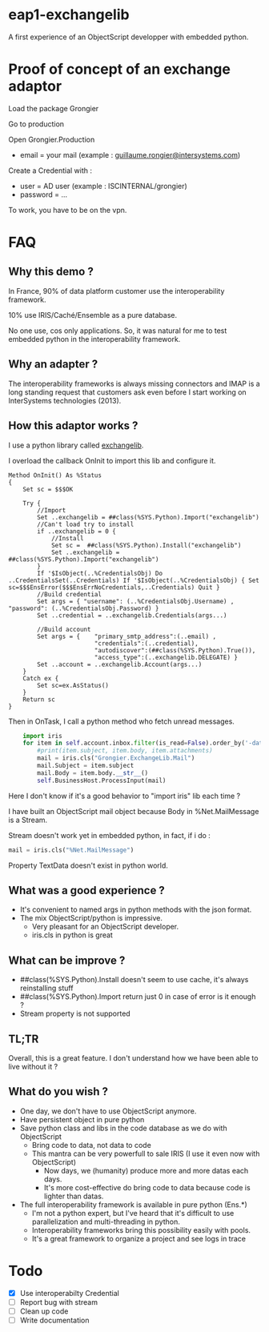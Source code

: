 # eap1-exchangelib

A first experience of an ObjectScript developper with embedded python.

# Proof of concept of an exchange adaptor

Load the package Grongier

Go to production

Open Grongier.Production

- email = your mail (example : guillaume.rongier@intersystems.com)

Create a Credential with :
- user = AD user (example : ISCINTERNAL/grongier)
- password = ...

To work, you have to be on the vpn.

# FAQ

## Why this demo ?

In France, 90% of data platform customer use the interoperability framework.

10% use IRIS/Caché/Ensemble as a pure database.

No one use, cos only applications. So, it was natural for me to test embedded python in the interoperability framework.

## Why an adapter ?

The interoperability frameworks is always missing connectors and IMAP is a long standing request that customers ask even before I start working on InterSystems technologies (2013).

## How this adaptor works ?

I use a python library called [exchangelib](https://github.com/ecederstrand/exchangelib).

I overload the callback OnInit to import this lib and configure it.

```objectscript
Method OnInit() As %Status
{
    Set sc = $$$OK

    Try {
        //Import
        Set ..exchangelib = ##class(%SYS.Python).Import("exchangelib")
        //Can't load try to install
        if ..exchangelib = 0 {
            //Install
            Set sc =  ##class(%SYS.Python).Install("exchangelib")
            Set ..exchangelib = ##class(%SYS.Python).Import("exchangelib")
        }
        If '$IsObject(..%CredentialsObj) Do ..CredentialsSet(..Credentials) If '$IsObject(..%CredentialsObj) { Set sc=$$$EnsError($$$EnsErrNoCredentials,..Credentials) Quit }
        //Build credential
        Set args = { "username": (..%CredentialsObj.Username) , "password": (..%CredentialsObj.Password) }
        Set ..credential = ..exchangelib.Credentials(args...)

        //Build account
        Set args = {    "primary_smtp_address":(..email) , 
                        "credentials":(..credential), 
                        "autodiscover":(##class(%SYS.Python).True()), 
                        "access_type":(..exchangelib.DELEGATE) }
        Set ..account = ..exchangelib.Account(args...)
    }
    Catch ex {
        Set sc=ex.AsStatus()
    }
    Return sc
}
```

Then in OnTask, I call a python method who fetch unread messages.

```python
    import iris
    for item in self.account.inbox.filter(is_read=False).order_by('-datetime_received')[:100]:
        #print(item.subject, item.body, item.attachments)
        mail = iris.cls("Grongier.ExchangeLib.Mail")
        mail.Subject = item.subject
        mail.Body = item.body.__str__()
        self.BusinessHost.ProcessInput(mail)
```

Here I don't know if it's a good behavior to "import iris" lib each time ?

I have built an ObjectScript mail object because Body in %Net.MailMessage is a Stream.

Stream doesn't work yet in embedded python, in fact, if i do :

```python
mail = iris.cls("%Net.MailMessage")
```

Property TextData doesn't exist in python world.

## What was a good experience ?

* It's convenient to named args in python methods with the json format.
* The mix ObjectScript/python is impressive. 
  * Very pleasant for an ObjectScript developer.
  * iris.cls in python is great

## What can be improve ?

* ##class(%SYS.Python).Install doesn't seem to use cache, it's always reinstalling stuff
* ##class(%SYS.Python).Import return just 0 in case of error is it enough ?
* Stream property is not supported

## TL;TR

Overall, this is a great feature. I don't understand how we have been able to live without it ?

## What do you wish ?

* One day, we don't have to use ObjectScript anymore.
* Have persistent object in pure python
* Save python class and libs in the code database as we do with ObjectScript
  * Bring code to data, not data to code
  * This mantra can be very powerfull to sale IRIS (I use it even now with ObjectScript)
    * Now days, we (humanity) produce more and more datas each days.
    * It's more cost-effective do bring code to data because code is lighter than datas.
* The full interoperability framework is available in pure python (Ens.*)
  * I'm not a python expert, but I've heard that it's difficult to use parallelization and multi-threading in python.
  * Interoperability frameworks bring this possibility easily with pools.
  * It's a great framework to organize a project and see logs in trace

# Todo 

- [x] Use interoperabilty Credential
- [ ] Report bug with stream
- [ ] Clean up code
- [ ] Write documentation
